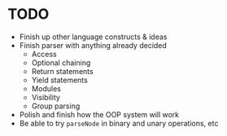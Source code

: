 # TODO
- Finish up other language constructs & ideas
- Finish parser with anything already decided
    - Access
    - Optional chaining
    - Return statements
    - Yield statements
    - Modules
    - Visibility
    - Group parsing
- Polish and finish how the OOP system will work
- Be able to try `parseNode` in binary and unary operations, etc